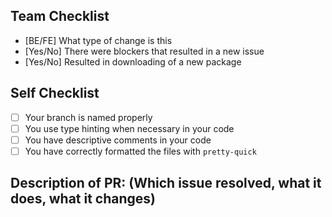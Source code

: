 ## Team Checklist

- [BE/FE] What type of change is this
- [Yes/No] There were blockers that resulted in a new issue
- [Yes/No] Resulted in downloading of a new package

## Self Checklist

- [ ] Your branch is named properly
- [ ] You use type hinting when necessary in your code
- [ ] You have descriptive comments in your code
- [ ] You have correctly formatted the files with `pretty-quick`

## Description of PR: (Which issue resolved, what it does, what it changes)
